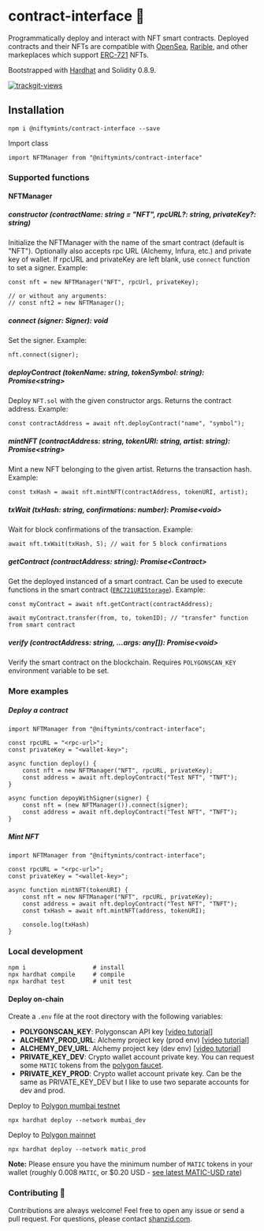 
# contract-interface 🦍
Programmatically deploy and interact with NFT smart contracts.
Deployed contracts and their NFTs are compatible with [OpenSea](https://opensea.io/), [Rarible](https://rarible.com/), and other markeplaces which support [ERC-721](https://docs.openzeppelin.com/contracts/4.x/api/token/erc721) NFTs.

Bootstrapped with [Hardhat](https://hardhat.org/) and Solidity 0.8.9.

<a href="https://trackgit.com">
<img src="https://us-central1-trackgit-analytics.cloudfunctions.net/token/ping/kydbvcpuvqnnmmccnjky" alt="trackgit-views" />
</a>


## Installation
```
npm i @niftymints/contract-interface --save
```
Import class
```
import NFTManager from "@niftymints/contract-interface"
```

### Supported functions
#### NFTManager
##### constructor (contractName: string = "NFT", rpcURL?: string, privateKey?: string)
Initialize the NFTManager with the name of the smart contract (default is "NFT"). Optionally also accepts rpc URL (Alchemy, Infura, etc.) and private key of wallet. If rpcURL and privateKey are left blank, use ``connect`` function to set a signer. Example:
```
const nft = new NFTManager("NFT", rpcUrl, privateKey);
 
// or without any arguments:
// const nft2 = new NFTManager();
```

##### connect (signer: Signer): void
Set the signer. Example:
```
nft.connect(signer);
```

##### deployContract (tokenName: string, tokenSymbol: string): Promise&lt;string&gt;
Deploy `NFT.sol` with the given constructor args. Returns the contract address. Example:
```
const contractAddress = await nft.deployContract("name", "symbol");
```

##### mintNFT (contractAddress: string, tokenURI: string, artist: string): Promise&lt;string&gt;
Mint a new NFT belonging to the given artist. Returns the transaction hash. Example:
```
const txHash = await nft.mintNFT(contractAddress, tokenURI, artist);
```

##### txWait (txHash: string, confirmations: number): Promise&lt;void&gt;
Wait for block confirmations of the transaction. Example:
```
await nft.txWait(txHash, 5); // wait for 5 block confirmations
```

##### getContract (contractAddress: string): Promise&lt;Contract&gt;
Get the deployed instanced of a smart contract. Can be used to execute functions in the smart contract ([`ERC721URIStorage`](https://docs.openzeppelin.com/contracts/4.x/api/token/erc721#ERC721URIStorage)). Example:
```
const myContract = await nft.getContract(contractAddress);

await myContract.transfer(from, to, tokenID); // "transfer" function from smart contract
```

##### verify (contractAddress: string, ...args: any[]): Promise&lt;void&gt;
Verify the smart contract on the blockchain. Requires `POLYGONSCAN_KEY` environment variable to be set.
  

### More examples

##### Deploy a contract
```
import NFTManager from "@niftymints/contract-interface";

const rpcURL = "<rpc-url>";
const privateKey = "<wallet-key>";

async function deploy() {
    const nft = new NFTManager("NFT", rpcURL, privateKey);
    const address = await nft.deployContract("Test NFT", "TNFT");
}

async function depoyWithSigner(signer) {
    const nft = (new NFTManager()).connect(signer);
    const address = await nft.deployContract("Test NFT", "TNFT");
}
```

##### Mint NFT
```
import NFTManager from "@niftymints/contract-interface";

const rpcURL = "<rpc-url>";
const privateKey = "<wallet-key>";

async function mintNFT(tokenURI) {
    const nft = new NFTManager("NFT", rpcURL, privateKey);
    const address = await nft.deployContract("Test NFT", "TNFT");
    const txHash = await nft.mintNFT(address, tokenURI);
    
    console.log(txHash)
}
```



### Local development
```
npm i                   # install
npx hardhat compile     # compile
npx hardhat test        # unit test
```
#### Deploy on-chain
Create a ``.env`` file at the root directory with the following variables:
* **POLYGONSCAN_KEY**: Polygonscan API key [[video tutorial](https://youtu.be/51IC0dZGTbg)]
* **ALCHEMY_PROD_URL**: Alchemy project key (prod env) [[video tutorial](https://youtu.be/tfggWxfG9o0)]
* **ALCHEMY_DEV_URL**: Alchemy project key (dev env) [[video tutorial](https://youtu.be/tfggWxfG9o0)]
* **PRIVATE_KEY_DEV**: Crypto wallet account private key. You can request some ``MATIC`` tokens from the [polygon faucet](https://faucet.polygon.technology/).
* **PRIVATE_KEY_PROD**: Crypto wallet account private key. Can be the same as PRIVATE_KEY_DEV but I like to use two separate accounts for dev and prod.

Deploy to [Polygon mumbai testnet](https://mumbai.polygonscan.com/)
```
npx hardhat deploy --network mumbai_dev
```
Deploy to [Polygon mainnet](https://polygonscan.com/)
```
npx hardhat deploy --network matic_prod
```
**Note:** Please ensure you have the minimum number of ``MATIC`` tokens in your wallet (roughly 0.008 `MATIC`, or $0.20 USD - [see latest MATIC-USD rate](https://coinmarketcap.com/currencies/polygon/))


### Contributing 👋
Contributions are always welcome! Feel free to open any issue or send a pull request.
For questions, please contact [shanzid.com](shanzid.com).